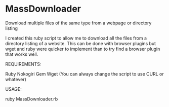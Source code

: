 MassDownloader
==============

Download multiple files of the same type from a webpage or directory listing

I created this ruby script to allow me to download all the files from a directory listing of a website. 
This can be done with browser plugins but wget and ruby were quicker to implement than to try find a
browser plugin that works well.

REQUIREMENTS:

Ruby
Nokogiri Gem
Wget (You can always change the script to use CURL or whatever)

USAGE:

ruby MassDownloader.rb <HTTP or FTP URL> <Filetype> <Download Directory Path>

